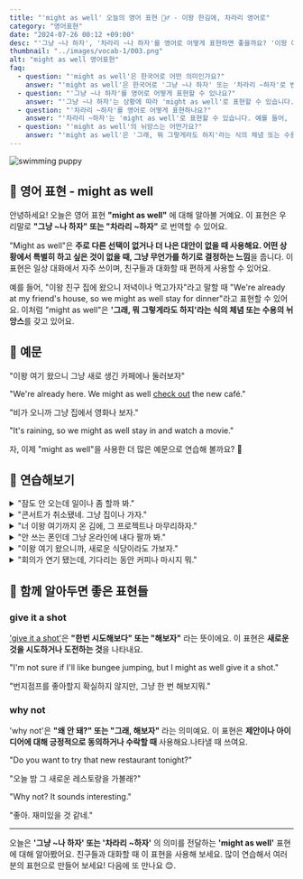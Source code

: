 ```yaml
---
title: "'might as well' 오늘의 영어 표현 🤷‍♂️ - 이왕 한김에, 차라리 영어로"
category: "영어표현"
date: "2024-07-26 00:12 +09:00"
desc: "'그냥 ~나 하자', '차라리 ~나 하자'를 영어로 어떻게 표현하면 좋을까요? '이왕 여기 왔으니 새로 생긴 카페나 둘러보자', '비가 오니까 그냥 집에서 영화나 보자.' 등을 영어로 표현하는 법을 배워봅시다. 다양한 예문을 통해서 연습하고 본인의 표현으로 만들어 보세요."
thumbnail: "../images/vocab-1/003.png"
alt: "might as well 영어표현"
faq:
  - question: "'might as well'은 한국어로 어떤 의미인가요?"
    answer: "'might as well'은 한국어로 '그냥 ~나 하자' 또는 '차라리 ~하자'로 번역될 수 있습니다. 다른 선택이 없거나 더 나은 대안이 없을 때 사용하는 표현입니다. 예를 들어, '이왕 여기 왔으니 그냥 새로 생긴 카페에나 둘러보자'는 'We're already here. We might as well check out the new café.'로 말할 수 있습니다."
  - question: "'그냥 ~나 하자'를 영어로 어떻게 표현할 수 있나요?"
    answer: "'그냥 ~나 하자'는 상황에 따라 'might as well'로 표현할 수 있습니다. 예를 들어, '이왕 여기 왔으니 그냥 새로 생긴 카페에나 둘러보자'는 'We're already here. We might as well check out the new café.'로 말할 수 있습니다."
  - question: "'차라리 ~하자'를 영어로 어떻게 표현하나요?"
    answer: "'차라리 ~하자'는 'might as well'로 표현할 수 있습니다. 예를 들어, '비가 오니까 차라리 집에서 영화나 보자'는 'It's raining, so we might as well stay in and watch a movie.'로 표현할 수 있습니다."
  - question: "'might as well'의 뉘앙스는 어떤가요?"
    answer: "'might as well'은 '그래, 뭐 그렇게라도 하지'라는 식의 체념 또는 수용의 뉘앙스를 갖고 있습니다. 적극적인 선택이라기보다는 상황을 받아들이고 그에 맞춰 행동을 결정하는 느낌을 줍니다."
---
```


![swimming puppy](../images/vocab-1/v003-1.avif)

## 🌟 영어 표현 - might as well

안녕하세요! 오늘은 영어 표현 **"might as well"** 에 대해 알아볼 거예요. 이 표현은 우리말로 **"그냥 ~나 하자" 또는 "차라리 ~하자"** 로 번역할 수 있어요.

"Might as well"은 **주로 다른 선택이 없거나 더 나은 대안이 없을 때 사용해요. 어떤 상황에서 특별히 하고 싶은 것이 없을 때, 그냥 무언가를 하기로 결정하는 느낌**을 줍니다. 이 표현은 일상 대화에서 자주 쓰이며, 친구들과 대화할 때 편하게 사용할 수 있어요.

예를 들어, "이왕 친구 집에 왔으니 저녁이나 먹고가자"라고 말할 때 "We're already at my friend's house, so we might as well stay for dinner"라고 표현할 수 있어요. 이처럼 "might as well"은 **'그래, 뭐 그렇게라도 하지'라는 식의 체념 또는 수용의 뉘앙스**를 갖고 있어요.

<script async src="https://pagead2.googlesyndication.com/pagead/js/adsbygoogle.js?client=ca-pub-1465612013356152"
     crossorigin="anonymous"></script>
<!-- engple-horizontal-ad -->

<ins class="adsbygoogle"
     style="display:block"
     data-ad-client="ca-pub-1465612013356152"
     data-ad-slot="2106896038"
     data-ad-format="auto"
     data-full-width-responsive="true"></ins>

<script>
     (adsbygoogle = window.adsbygoogle || []).push({});
</script>

## 📖 예문

"이왕 여기 왔으니 그냥 새로 생긴 카페에나 둘러보자"

"We're already here. We might as well [check out](/blog/in-english/104check-out/) the new café."

"비가 오니까 그냥 집에서 영화나 보자."

"It's raining, so we might as well stay in and watch a movie."

자, 이제 "might as well"을 사용한 더 많은 예문으로 연습해 볼까요? 🌟

## 💬 연습해보기

<details>
<summary>"잠도 안 오는데 일이나 좀 할까 봐."</summary>
<span>"I can't sleep. I might as well get some work done."</span>
</details>

<details>
<summary>"콘서트가 취소됐네. 그냥 집이나 가자."</summary>
<span>"The concert's canceled. We might as well go home."</span>
</details>

<details>
<summary>"너 이왕 여기까지 온 김에, 그 프로젝트나 마무리하자."</summary>
<span>"You've come this far. You might as well <a href="/blog/in-english/295.finish/">finish</a> the project."</span>
</details>

<details>
<summary>"안 쓰는 폰인데 그냥 온라인에 내다 팔까 봐."</summary>
<span>"I'm not using this old phone. I might as well sell it online."</span>
</details>

<details>
<summary>"이왕 여기 왔으니까, 새로운 식당이라도 가보자."</summary>
<span>"We're already here, so we might as well check out the new restaurant."</span>
</details>

<details>
<summary>"회의가 연기 됐는데, 기다리는 동안 커피나 마시지 뭐."</summary>
<span>"The meeting's been delayed. We might as well grab a coffee while we wait.</span>
</details>

## 🤝 함께 알아두면 좋은 표현들

### give it a shot

['give it a shot'](/blog/in-english/039.give-it-a-shot/)은 **"한번 시도해보다" 또는 "해보자"** 라는 뜻이에요. 이 표현은 **새로운 것을 시도하거나 도전하는 것**을 나타내요.

"I'm not sure if I'll like bungee jumping, but I might as well give it a shot."

"번지점프를 좋아할지 확실하지 않지만, 그냥 한 번 해보지뭐."

### why not

'why not'은 **"왜 안 돼?" 또는 "그래, 해보자"** 라는 의미예요. 이 표현은 **제안이나 아이디어에 대해 긍정적으로 동의하거나 수락할 때** 사용해요.나타낼 때 쓰여요.

"Do you want to try that new restaurant tonight?"

"오늘 밤 그 새로운 레스토랑을 가볼래?"

"Why not? It sounds interesting."

"좋아. 재미있을 것 같네."

---

오늘은 **'그냥 ~나 하자' 또는 '차라리 ~하자'** 의 의미를 전달하는 **'might as well'** 표현에 대해 알아봤어요. 친구들과 대화할 때 이 표현을 사용해 보세요. 많이 연습해서 여러분의 표현으로 만들어 보세요! 다음에 또 만나요 😊.
